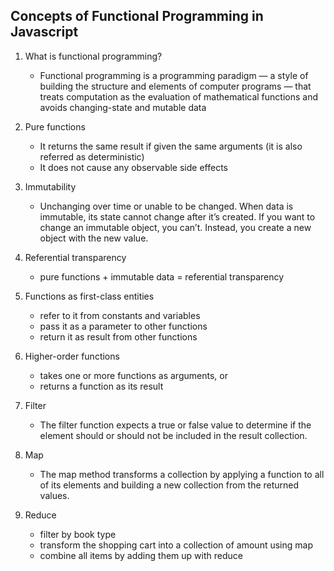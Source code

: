 ## Concepts of Functional Programming in Javascript

1. What is functional programming?
   - Functional programming is a programming paradigm — a style of building the structure and elements of computer programs — that treats computation as the evaluation of mathematical functions and avoids changing-state and mutable data

2. Pure functions
   - It returns the same result if given the same arguments (it is also referred as deterministic)
   - It does not cause any observable side effects

3. Immutability
   - Unchanging over time or unable to be changed. When data is immutable, its state cannot change after it’s created. If you want to change an immutable object, you can’t. Instead, you create a new object with the new value.

4. Referential transparency
   - pure functions + immutable data = referential transparency

5. Functions as first-class entities
   - refer to it from constants and variables
   - pass it as a parameter to other functions
   - return it as result from other functions

6. Higher-order functions
   - takes one or more functions as arguments, or
   - returns a function as its result

7. Filter
   -  The filter function expects a true or false value to determine if the element should or should not be included in the result collection.

8. Map
   - The map method transforms a collection by applying a function to all of its elements and building a new collection from the returned values.
  
9. Reduce
   - filter by book type
   - transform the shopping cart into a collection of amount using map
   - combine all items by adding them up with reduce


